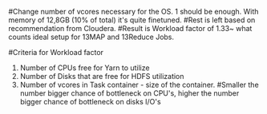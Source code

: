 #Change number of vcores necessary for the OS. 1 should be enough. With memory of 12,8GB (10% of total) it's quite finetuned.
#Rest is left based on recommendation from Cloudera.
#Result is Workload factor of 1.33~ what counts ideal setup for 13MAP and 13Reduce Jobs.

#Criteria for Workload factor
1. Number of CPUs free for Yarn to utilize
2. Number of Disks that are free for HDFS utilization
3. Number of vcores in Task container - size of the container.
#Smaller the number bigger chance of bottleneck on CPU's, higher the number bigger chance of bottleneck on disks I/O's
